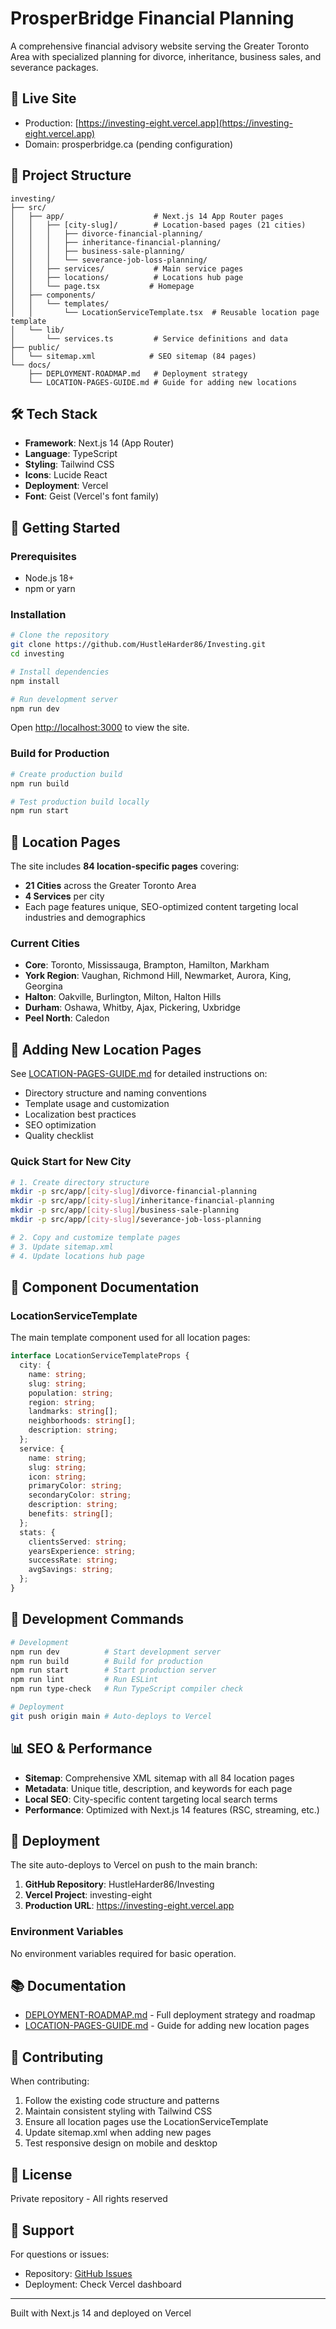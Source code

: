 # ProsperBridge Financial Planning

A comprehensive financial advisory website serving the Greater Toronto Area with specialized planning for divorce, inheritance, business sales, and severance packages.

## 🚀 Live Site
- Production: [https://investing-eight.vercel.app](https://investing-eight.vercel.app)
- Domain: prosperbridge.ca (pending configuration)

## 📁 Project Structure

```
investing/
├── src/
│   ├── app/                    # Next.js 14 App Router pages
│   │   ├── [city-slug]/        # Location-based pages (21 cities)
│   │   │   ├── divorce-financial-planning/
│   │   │   ├── inheritance-financial-planning/
│   │   │   ├── business-sale-planning/
│   │   │   └── severance-job-loss-planning/
│   │   ├── services/           # Main service pages
│   │   ├── locations/          # Locations hub page
│   │   └── page.tsx           # Homepage
│   ├── components/
│   │   └── templates/
│   │       └── LocationServiceTemplate.tsx  # Reusable location page template
│   └── lib/
│       └── services.ts         # Service definitions and data
├── public/
│   └── sitemap.xml            # SEO sitemap (84 pages)
└── docs/
    ├── DEPLOYMENT-ROADMAP.md   # Deployment strategy
    └── LOCATION-PAGES-GUIDE.md # Guide for adding new locations
```

## 🛠️ Tech Stack

- **Framework**: Next.js 14 (App Router)
- **Language**: TypeScript
- **Styling**: Tailwind CSS
- **Icons**: Lucide React
- **Deployment**: Vercel
- **Font**: Geist (Vercel's font family)

## 🚦 Getting Started

### Prerequisites
- Node.js 18+ 
- npm or yarn

### Installation
```bash
# Clone the repository
git clone https://github.com/HustleHarder86/Investing.git
cd investing

# Install dependencies
npm install

# Run development server
npm run dev
```

Open [http://localhost:3000](http://localhost:3000) to view the site.

### Build for Production
```bash
# Create production build
npm run build

# Test production build locally
npm run start
```

## 📍 Location Pages

The site includes **84 location-specific pages** covering:
- **21 Cities** across the Greater Toronto Area
- **4 Services** per city
- Each page features unique, SEO-optimized content targeting local industries and demographics

### Current Cities
- **Core**: Toronto, Mississauga, Brampton, Hamilton, Markham
- **York Region**: Vaughan, Richmond Hill, Newmarket, Aurora, King, Georgina
- **Halton**: Oakville, Burlington, Milton, Halton Hills
- **Durham**: Oshawa, Whitby, Ajax, Pickering, Uxbridge
- **Peel North**: Caledon

## 📝 Adding New Location Pages

See [LOCATION-PAGES-GUIDE.md](docs/LOCATION-PAGES-GUIDE.md) for detailed instructions on:
- Directory structure and naming conventions
- Template usage and customization
- Localization best practices
- SEO optimization
- Quality checklist

### Quick Start for New City
```bash
# 1. Create directory structure
mkdir -p src/app/[city-slug]/divorce-financial-planning
mkdir -p src/app/[city-slug]/inheritance-financial-planning
mkdir -p src/app/[city-slug]/business-sale-planning
mkdir -p src/app/[city-slug]/severance-job-loss-planning

# 2. Copy and customize template pages
# 3. Update sitemap.xml
# 4. Update locations hub page
```

## 🎨 Component Documentation

### LocationServiceTemplate
The main template component used for all location pages:

```typescript
interface LocationServiceTemplateProps {
  city: {
    name: string;
    slug: string;
    population: string;
    region: string;
    landmarks: string[];
    neighborhoods: string[];
    description: string;
  };
  service: {
    name: string;
    slug: string;
    icon: string;
    primaryColor: string;
    secondaryColor: string;
    description: string;
    benefits: string[];
  };
  stats: {
    clientsServed: string;
    yearsExperience: string;
    successRate: string;
    avgSavings: string;
  };
}
```

## 🔧 Development Commands

```bash
# Development
npm run dev          # Start development server
npm run build        # Build for production
npm run start        # Start production server
npm run lint         # Run ESLint
npm run type-check   # Run TypeScript compiler check

# Deployment
git push origin main # Auto-deploys to Vercel
```

## 📊 SEO & Performance

- **Sitemap**: Comprehensive XML sitemap with all 84 location pages
- **Metadata**: Unique title, description, and keywords for each page
- **Local SEO**: City-specific content targeting local search terms
- **Performance**: Optimized with Next.js 14 features (RSC, streaming, etc.)

## 🚀 Deployment

The site auto-deploys to Vercel on push to the main branch:

1. **GitHub Repository**: HustleHarder86/Investing
2. **Vercel Project**: investing-eight
3. **Production URL**: https://investing-eight.vercel.app

### Environment Variables
No environment variables required for basic operation.

## 📚 Documentation

- [DEPLOYMENT-ROADMAP.md](docs/DEPLOYMENT-ROADMAP.md) - Full deployment strategy and roadmap
- [LOCATION-PAGES-GUIDE.md](docs/LOCATION-PAGES-GUIDE.md) - Guide for adding new location pages

## 🤝 Contributing

When contributing:
1. Follow the existing code structure and patterns
2. Maintain consistent styling with Tailwind CSS
3. Ensure all location pages use the LocationServiceTemplate
4. Update sitemap.xml when adding new pages
5. Test responsive design on mobile and desktop

## 📄 License

Private repository - All rights reserved

## 💬 Support

For questions or issues:
- Repository: [GitHub Issues](https://github.com/HustleHarder86/Investing/issues)
- Deployment: Check Vercel dashboard

---

Built with Next.js 14 and deployed on Vercel